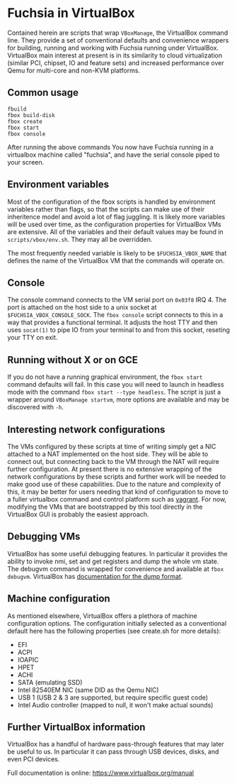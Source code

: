 # Fuchsia in VirtualBox

Contained herein are scripts that wrap `VBoxManage`, the VirtualBox command
line. They provide a set of conventional defaults and convenience wrappers for
building, running and working with Fuchsia running under VirtualBox. VirtualBox
main interest at present is in its similarity to cloud virtualization (similar
PCI, chipset, IO and feature sets) and increased performance over Qemu for
multi-core and non-KVM platforms.

## Common usage

```
fbuild
fbox build-disk
fbox create
fbox start
fbox console
```

After running the above commands You now have Fuchsia running in a virtualbox
machine called "fuchsia", and have the serial console piped to your screen.

## Environment variables

Most of the configuration of the fbox scripts is handled by environment
variables rather than flags, so that the scripts can make use of their
inheritence model and avoid a lot of flag juggling. It is likely more variables
will be used over time, as the configuration properties for VirtualBox VMs are
extensive. All of the variables and their default values may be found in
`scripts/vbox/env.sh`. They may all be overridden.

The most frequently needed variable is likely to be `$FUCHSIA_VBOX_NAME` that
defines the name of the VirtualBox VM that the commands will operate on.

## Console

The console command connects to the VM serial port on `0x03f8` IRQ 4. The port
is attached on the host side to a unix socket at `$FUCHSIA_VBOX_CONSOLE_SOCK`.
The `fbox console` script connects to this in a way that provides a functional
terminal. It adjusts the host TTY and then uses `socat(1)` to pipe IO from your
terminal to and from this socket, reseting your TTY on exit.

## Running without X or on GCE

If you do not have a running graphical environment, the `fbox start` command
defaults will fail. In this case you will need to launch in headless mode with
the command `fbox start --type headless`. The script is just a wrapper around
`VBoxManage startvm`, more options are available and may be discovered with
`-h`.

## Interesting network configurations

The VMs configured by these scripts at time of writing simply get a NIC attached
to a NAT implemented on the host side. They will be able to connect out, but
connecting back to the VM through the NAT will require further configuration. At
present there is no extensive wrapping of the network configurations by these
scripts and further work will be needed to make good use of these capabilities.
Due to the nature and complexity of this, it may be better for users needing
that kind of configuration to move to a fuller virtualbox command and control
platform such as [vagrant](https://www.vagrantup.com/). For now, modifying the
VMs that are bootstrapped by this tool directly in the VirtualBox GUI is
probably the easiest approach.

## Debugging VMs

VirtualBox has some useful debugging features. In particular it provides the
ability to invoke nmi, set and get registers and dump the whole vm state. The
debugvm command is wrapped for convenience and available at `fbox debugvm`.
VirtualBox has [documentation for the dump
format](https://www.virtualbox.org/manual/ch12.html#ts_guest-core-format).

## Machine configuration

As mentioned elsewhere, VirtualBox offers a plethora of machine configuration
options. The configuration initially selected as a conventional default here has
the following properties (see create.sh for more details):
 * EFI
 * ACPI
 * IOAPIC
 * HPET
 * ACHI
 * SATA (emulating SSD)
 * Intel 82540EM NIC (same DID as the Qemu NIC)
 * USB 1 (USB 2 & 3 are supported, but require specific guest code)
 * Intel Audio controller (mapped to null, it won't make actual sounds)

## Further VirtualBox information

VirtualBox has a handful of hardware pass-through features that may later be
useful to us. In particular it can pass through USB devices, disks, and even PCI
devices.

Full documentation is online: https://www.virtualbox.org/manual

